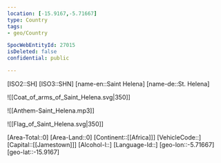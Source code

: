 ```yaml
---
location: [-15.9167,-5.71667]
type: Country
tags:
- geo/Country

SpocWebEntityId: 27015
isDeleted: false
confidential: public

---
```

[ISO2::SH]
[ISO3::SHN]
[name-en::Saint Helena]
[name-de::St. Helena]

![[Coat_of_arms_of_Saint_Helena.svg|350]]

![[Anthem-Saint_Helena.mp3]]

![[Flag_of_Saint_Helena.svg|350]]


[Area-Total::0]
[Area-Land::0]
[Continent::[[Africa]]]
[VehicleCode::]
[Capital::[[Jamestown]]]
[Alcohol-l::]
[Language-Id::]
[geo-lon::-5.71667]
[geo-lat::-15.9167]

